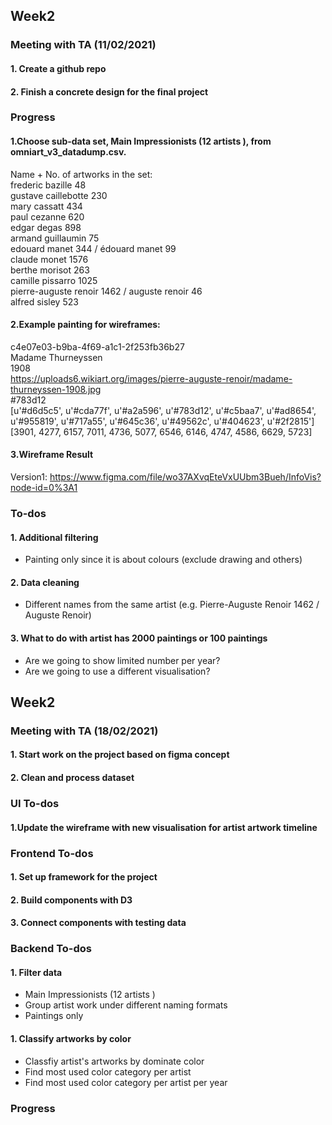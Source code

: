 ## Week2
### Meeting with TA (11/02/2021)
#### 1. Create a github repo
#### 2. Finish a concrete design for the final project

### Progress

#### 1.Choose sub-data set, Main Impressionists (12 artists ), from omniart_v3_datadump.csv. 
Name + No. of artworks in the set:    
frederic bazille 48  
gustave caillebotte 230  
mary cassatt 434  
paul cezanne 620  
edgar degas 898  
armand guillaumin 75  
edouard manet 344 / édouard manet 99  
claude monet 1576  
berthe morisot 263    
camille pissarro 1025  
pierre-auguste renoir 1462 / auguste renoir 46  
alfred sisley 523  

#### 2.Example painting for wireframes:
c4e07e03-b9ba-4f69-a1c1-2f253fb36b27  
Madame Thurneyssen  
1908  
https://uploads6.wikiart.org/images/pierre-auguste-renoir/madame-thurneyssen-1908.jpg  
#783d12  
[u'#d6d5c5', u'#cda77f', u'#a2a596', u'#783d12', u'#c5baa7', u'#ad8654', u'#955819', u'#717a55', u'#645c36', u'#49562c', u'#404623', u'#2f2815']  
[3901, 4277, 6157, 7011, 4736, 5077, 6546, 6146, 4747, 4586, 6629, 5723]  


#### 3.Wireframe Result
Version1: https://www.figma.com/file/wo37AXvqEteVxUUbm3Bueh/InfoVis?node-id=0%3A1

### To-dos
#### 1. Additional filtering
- Painting only since it is about colours (exclude drawing and others)

#### 2. Data cleaning
- Different names from the same artist (e.g. Pierre-Auguste Renoir 1462 / Auguste Renoir)

#### 3. What to do with artist has 2000 paintings or 100 paintings
- Are we going to show limited number per year?
- Are we going to use a different visualisation?


## Week2
### Meeting with TA (18/02/2021)
#### 1. Start work on the project based on figma concept
#### 2. Clean and process dataset

### UI To-dos
#### 1.Update the wireframe with new visualisation for artist artwork timeline

### Frontend To-dos
#### 1. Set up framework for the project
#### 2. Build components with D3
#### 3. Connect components with testing data

### Backend To-dos
#### 1. Filter data
- Main Impressionists (12 artists )
- Group artist work under different naming formats
- Paintings only
#### 1. Classify artworks by color
- Classfiy artist's artworks by dominate color 
- Find most used color category per artist
- Find most used color category per artist per year

### Progress

